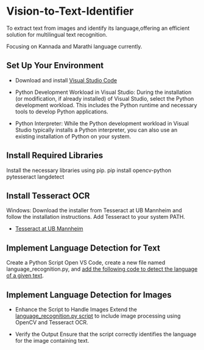 # Vision-to-Text-Identifier
To extract text from images and identify its language,offering an efficient solution for multilingual text recognition.

Focusing on Kannada and Marathi language currently.

## Set Up Your Environment
- Download and install [Visual Studio Code](https://code.visualstudio.com/)

- Python Development Workload in Visual Studio: During the installation (or modification, if already installed) of Visual Studio, select the Python development workload. This includes the Python runtime and necessary tools to develop Python applications.
- Python Interpreter: While the Python development workload in Visual Studio typically installs a Python interpreter, you can also use an existing installation of Python on your system.

## Install Required Libraries
Install the necessary libraries using pip.
pip install opencv-python pytesseract langdetect

## Install Tesseract OCR
Windows: Download the installer from Tesseract at UB Mannheim and follow the installation instructions. Add Tesseract to your system PATH.
- [Tesseract at UB Mannheim](https://github.com/UB-Mannheim/tesseract/wiki)

## Implement Language Detection for Text
Create a Python Script
Open VS Code, create a new file named language_recognition.py, and [add the following code to detect the language of a given text](https://github.com/Ninitharam/Vision-to-Text-Identifier/blob/e1685a374aebc60410a1ab65321d720d4ea8e902/language_recognition.py#L9).

## Implement Language Detection for Images

- Enhance the Script to Handle Images
Extend the [language_recognition.py script](https://github.com/Ninitharam/Vision-to-Text-Identifier/blob/c09114d43cada3b9b85bc97be87347dc78685bbe/language_recognition.py#L16) to include image processing using OpenCV and Tesseract OCR.

- Verify the Output
Ensure that the script correctly identifies the language for the image containing text.
